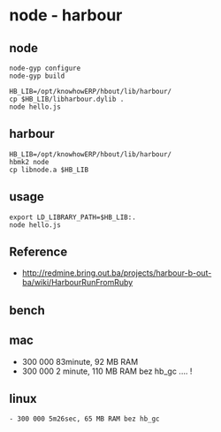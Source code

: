 # node - harbour

## node

    node-gyp configure
    node-gyp build

    HB_LIB=/opt/knowhowERP/hbout/lib/harbour/
    cp $HB_LIB/libharbour.dylib .
    node hello.js

## harbour


    HB_LIB=/opt/knowhowERP/hbout/lib/harbour/
    hbmk2 node
    cp libnode.a $HB_LIB

## usage

    export LD_LIBRARY_PATH=$HB_LIB:.
    node hello.js

## Reference
 
 - http://redmine.bring.out.ba/projects/harbour-b-out-ba/wiki/HarbourRunFromRuby


## bench

## mac
   - 300 000 83minute, 92 MB RAM
   - 300 000 2 minute, 110 MB RAM bez hb_gc .... !

## linux
    - 300 000 5m26sec, 65 MB RAM bez hb_gc
